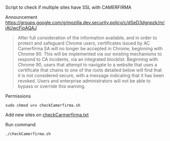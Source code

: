 Script to check if multiple sites have SSL with CAMERFIRMA

Announcement
https://groups.google.com/g/mozilla.dev.security.policy/c/dSeD3dgnpzk/m/iAUwcFioAQAJ

> After full consideration of the information available, and in order to
protect and safeguard Chrome users, certificates issued by AC Camerfirma SA
will no longer be accepted in Chrome, beginning with Chrome 90.
This will be implemented via our existing mechanisms to respond to CA
incidents, via an integrated blocklist. Beginning with Chrome 90, users
that attempt to navigate to a website that uses a certificate that chains
to one of the roots detailed below will find that it is not considered
secure, with a message indicating that it has been revoked. Users and
enterprise administrators will not be able to bypass or override this
warning.

Permissions
```shell
sudo chmod u+x checkCamerfirma.sh
```

Add new sites on 
[checkCarmerfirma.txt](checkCarmerfirma.txt)

Run command
```shell
./checkCamerfirma.sh
```
